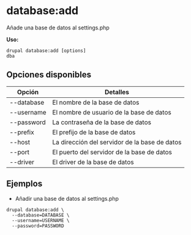 # database:add
Añade una base de datos al settings.php

**Uso:**
```
drupal database:add [options]
dba
```

## Opciones disponibles
Opción | Detalles
-------|-------------
--database | El nombre de la base de datos
--username | El nombre de usuario de la base de datos
--password | La contraseña de la base de datos
--prefix | El prefijo de la base de datos
--host | La dirección del servidor de la base de datos
--port | El puerto del servidor de la base de datos
--driver | El driver de la base de datos

## Ejemplos
* Añadir una base de datos al settings.php
```
drupal database:add \
  --database=DATABASE \
  --username=USERNAME \
  --password=PASSWORD
```
